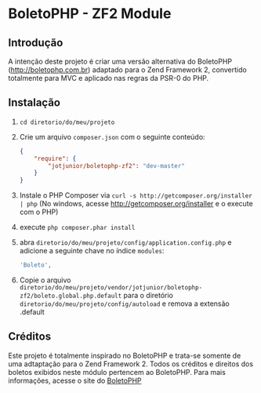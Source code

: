 BoletoPHP - ZF2 Module
=======================

Introdução
------------
A intenção deste projeto é criar uma versão alternativa do BoletoPHP (http://boletophp.com.br) adaptado
para o Zend Framework 2, convertido totalmente para MVC e aplicado nas regras da PSR-0 do PHP.

Instalação
----------
  1. `cd diretorio/do/meu/projeto`
  2. Crie um arquivo `composer.json` com o seguinte conteúdo:

     ```json
     {
         "require": {
             "jotjunior/boletophp-zf2": "dev-master"
         }
     }
     ```
  3. Instale o PHP Composer via `curl -s http://getcomposer.org/installer | php` (No windows, acesse
     http://getcomposer.org/installer e o execute com o PHP)
  4. execute `php composer.phar install`
  5. abra `diretorio/do/meu/projeto/config/application.config.php` e adicione a seguinte chave no índice `modules`: 

     ```php
     'Boleto',
     ```
  6. Copie o arquivo `diretorio/do/meu/projeto/vendor/jotjunior/boletophp-zf2/boleto.global.php.default` para o diretório `diretorio/do/meu/projeto/config/autoload` e remova a extensão .default

Créditos
--------
Este projeto é totalmente inspirado no BoletoPHP e trata-se somente de uma adtaptação para o Zend Framework 2. Todos os créditos e direitos dos boletos exibidos neste módulo pertencem ao BoletoPHP.
Para mais informações, acesse o site do [BoletoPHP](http://www.boletophp.com.br)
